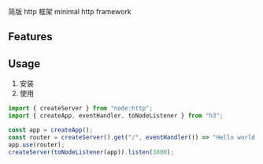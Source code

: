 简版 http 框架
minimal http framework

## Features

## Usage

1. 安装
2. 使用

```ts
import { createServer } from "node:http";
import { createApp, eventHandler, toNodeListener } from "h3";

const app = createApp();
const router = createServer().get("/", eventHandler(() => "Hello world!"));
app.use(router);
createServer(toNodeListener(app)).listen(3000);
```
